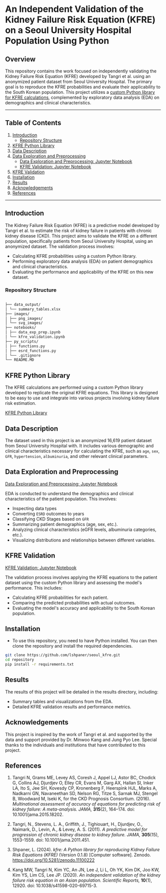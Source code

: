 # An Independent Validation of the Kidney Failure Risk Equation (KFRE) on a Seoul University Hospital Population Using Python

## Overview

This repository contains the work focused on independently validating the Kidney Failure Risk Equation (KFRE) developed by Tangri et al. using an anonymized patient dataset from Seoul University Hospital. The primary goal is to reproduce the KFRE probabilities and evaluate their applicability to the South Korean population. This project utilizes a [custom Python library for KFRE calculations](https://pypi.org/project/kfre), complemented by exploratory data analysis (EDA) on demographics and clinical characteristics.

-----------

## Table of Contents

1. [Introduction](#introduction)
    - [Repository Structure](#repository-structure)
2. [KFRE Python Library](#kfre-python-library)
3. [Data Description](#data-description)
4. [Data Exploration and Preprocessing](#data-exploration-and-preprocessing)
    - [Data Exploration and Preprocessing: Jupyter Notebook](https://github.com/lshpaner/seoul_kfre/blob/main/notebooks/data_exp_prep.ipynb)
    - [KFRE Validation: Jupyter Notebook](https://github.com/lshpaner/seoul_kfre/blob/main/notebooks/kfre_validation.ipynb)
5. [KFRE Validation](#kfre-validation)
6. [Installation](#installation)
7. [Results](#results)
8. [Acknowledgements](#acknowledgements)
9. [References](#references)

-----------

## Introduction

The Kidney Failure Risk Equation (KFRE) is a predictive model developed by Tangri et al. to estimate the risk of kidney failure in patients with chronic kidney disease (CKD). This project aims to validate the KFRE on a different population, specifically patients from Seoul University Hospital, using an anonymized dataset. The validation process involves:

- Calculating KFRE probabilities using a custom Python library.  
- Performing exploratory data analysis (EDA) on patient demographics and clinical characteristics.  
- Evaluating the performance and applicability of the KFRE on this new dataset.

### Repository Structure

```bash

├── data_output/  
│ └── summary_tables.xlsx  
├── images/  
│ ├── png_images/  
│ └── svg_images/  
├── notebooks/  
│ ├── data_exp_prep.ipynb  
│ └── kfre_validation.ipynb  
├── py_scripts/  
│ ├── functions.py  
│ ├── esrd_functions.py  
│ └── .gitignore  
└── README.MD  


```


## KFRE Python Library

The KFRE calculations are performed using a custom Python library developed to replicate the original KFRE equations. This library is designed to be easy to use and integrate into various projects involving kidney failure risk estimation. 

[KFRE Python Library](https://pypi.org/project/kfre)

## Data Description

The dataset used in this project is an anonymized 16,619 patient dataset from Seoul University Hospital with. It includes various demographic and clinical characteristics necessary for calculating the KFRE, such as `age`, `sex`, `GFR`, `hypertension`, `albuminuria`, and other relevant clinical parameters.

## Data Exploration and Preprocessing

[Data Exploration and Preprocessing: Jupyter Notebook](https://github.com/lshpaner/seoul_kfre/blob/main/notebooks/data_exp_prep.ipynb)

EDA is conducted to understand the demographics and clinical characteristics of the patient population. This involves:

- Inspecting data types  
- Converting `ESRD` outcomes to years 
- Classifying CKD Stages based on `GFR`  
- Summarizing patient demographics (age, sex, etc.).  
- Analyzing clinical characteristics (eGFR levels, albuminuria categories, etc.).  
- Visualizing distributions and relationships between different variables.


## KFRE Validation

[KFRE Validation: Jupyter Notebook](https://github.com/lshpaner/seoul_kfre/blob/main/notebooks/kfre_validation.ipynb)

The validation process involves applying the KFRE equations to the patient dataset using the custom Python library and assessing the model's performance. This includes:

- Calculating KFRE probabilities for each patient.  
- Comparing the predicted probabilities with actual outcomes.  
- Evaluating the model's accuracy and applicability to the South Korean population.  

## Installation

- To use this repository, you need to have Python installed. You can then clone the repository and install the required dependencies.

```bash
git clone https://github.com/lshpaner/seoul_kfre.git
cd repository
pip install -r requirements.txt
```

## Results
The results of this project will be detailed in the results directory, including:

- Summary tables and visualizations from the EDA.
- Detailed KFRE validation results and performance metrics.

## Acknowledgements
This project is inspired by the work of Tangri et al. and supported by the data and support provided by Dr. Minwoo Kang and  Jung Pyo Lee. Special thanks to the individuals and institutions that have contributed to this project.


## References

1. Tangri N, Grams ME, Levey AS, Coresh J, Appel LJ, Astor BC, Chodick G, Collins AJ, Djurdjev O, Elley CR, Evans M, Garg AX, Hallan SI, Inker LA, Ito S, Jee SH, Kovesdy CP, Kronenberg F, Heerspink HJL, Marks A, Nadkarni GN, Navaneethan SD, Nelson RG, Titze S, Sarnak MJ, Stengel B, Woodward M, Iseki K, for the CKD Prognosis Consortium. (2016). *Multinational assessment of accuracy of equations for predicting risk of kidney failure: A meta-analysis. JAMA,* **315**(2), 164–174. doi: 10.1001/jama.2015.18202.

2. Tangri, N., Stevens, L. A., Griffith, J., Tighiouart, H., Djurdjev, O., Naimark, D., Levin, A., & Levey, A. S. (2011). *A predictive model for progression of chronic kidney disease to kidney failure. JAMA,* **305**(15), 1553-1559. doi: 10.1001/jama.2011.451.  

3. Shpaner, L. (2024). *kfre: A Python library for reproducing Kidney Failure Risk Equations (KFRE)* (Version 0.1.8) [Computer software]. Zenodo. https://doi.org/10.5281/zenodo.11100222

4. Kang MW, Tangri N, Kim YC, An JN, Lee J, Li L, Oh YK, Kim DK, Joo KW, Kim YS, Lim CS, Lee JP. (2020). *An independent validation of the kidney failure risk equation in an Asian population. Scientific Reports,* **10**(1), 12920. doi: 10.1038/s41598-020-69715-3.



